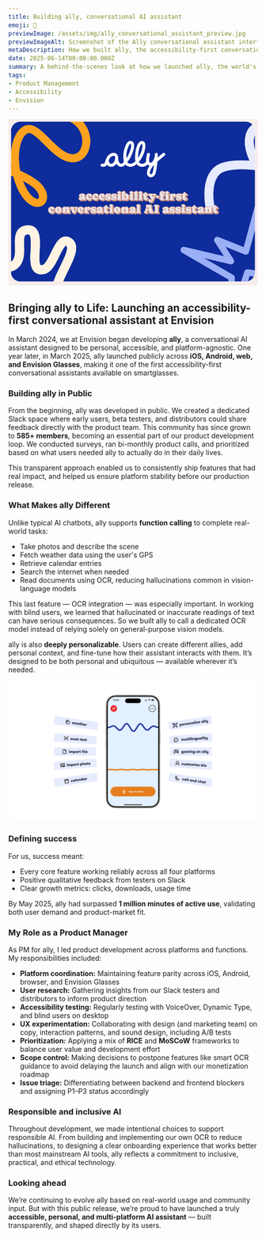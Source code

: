 ```yaml
---
title: Building ally, conversational AI assistant
emoji: 🦿
previewImage: /assets/img/ally_conversational_assistant_preview.jpg
previewImageAlt: Screenshot of the Ally conversational assistant interface showing a chat window and task shortcuts.
metaDescription: How we built ally, the accessibility-first conversational assistant at Envision, from public development to cross-platform launch.
date: 2025-06-14T00:00:00.000Z
summary: A behind-the-scenes look at how we launched ally, the world's first accessibility-first conversational assistant on smartglasses.
tags:
- Product Management
- Accessibility
- Envision
---
```


![Illustration showing 'ally', accessibility first AI assistant.](/src/assets/img/ally.jpg)

## Bringing ally to Life: Launching an accessibility-first conversational assistant at Envision

In March 2024, we at Envision began developing **ally**, a conversational AI assistant designed to be personal, accessible, and platform-agnostic. One year later, in March 2025, ally launched publicly across **iOS, Android, web, and Envision Glasses**, making it one of the first accessibility-first conversational assistants available on smartglasses.

### Building ally in Public

From the beginning, ally was developed in public. We created a dedicated Slack space where early users, beta testers, and distributors could share feedback directly with the product team. This community has since grown to **585+ members**, becoming an essential part of our product development loop. We conducted surveys, ran bi-monthly product calls, and prioritized based on what users needed ally to actually do in their daily lives.

This transparent approach enabled us to consistently ship features that had real impact, and helped us ensure platform stability before our production release.

### What Makes ally Different

Unlike typical AI chatbots, ally supports **function calling** to complete real-world tasks:
- Take photos and describe the scene
- Fetch weather data using the user's GPS
- Retrieve calendar entries
- Search the internet when needed
- Read documents using OCR, reducing hallucinations common in vision-language models

This last feature — OCR integration — was especially important. In working with blind users, we learned that hallucinated or inaccurate readings of text can have serious consequences. So we built ally to call a dedicated OCR model instead of relying solely on general-purpose vision models.

ally is also **deeply personalizable**. Users can create different allies, add personal context, and fine-tune how their assistant interacts with them. It’s designed to be both personal and ubiquitous — available wherever it’s needed.

![Illustration showing 'Ally's features'](/src/assets/img/ally_features.png)

### Defining success

For us, success meant:
- Every core feature working reliably across all four platforms
- Positive qualitative feedback from testers on Slack
- Clear growth metrics: clicks, downloads, usage time

By May 2025, ally had surpassed **1 million minutes of active use**, validating both user demand and product-market fit.

### My Role as a Product Manager

As PM for ally, I led product development across platforms and functions. My responsibilities included:

- **Platform coordination:** Maintaining feature parity across iOS, Android, browser, and Envision Glasses  
- **User research:** Gathering insights from our Slack testers and distributors to inform product direction  
- **Accessibility testing:** Regularly testing with VoiceOver, Dynamic Type, and blind users on desktop  
- **UX experimentation:** Collaborating with design (and marketing team) on copy, interaction patterns, and sound design, including A/B tests  
- **Prioritization:** Applying a mix of **RICE** and **MoSCoW** frameworks to balance user value and development effort  
- **Scope control:** Making decisions to postpone features like smart OCR guidance to avoid delaying the launch and align with our monetization roadmap  
- **Issue triage:** Differentiating between backend and frontend blockers and assigning P1–P3 status accordingly  

### Responsible and inclusive AI

Throughout development, we made intentional choices to support responsible AI. From building and implementing our own OCR to reduce hallucinations, to designing a clear onboarding experience that works better than most mainstream AI tools, ally reflects a commitment to inclusive, practical, and ethical technology.

### Looking ahead

We’re continuing to evolve ally based on real-world usage and community input. But with this public release, we’re proud to have launched a truly **accessible, personal, and multi-platform AI assistant** — built transparently, and shaped directly by its users.
